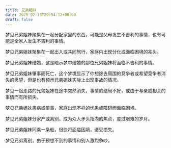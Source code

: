```yaml
---
title: 兄弟姐妹
date: 2020-02-15T20:54:12+08:00
draft: false
---
```


梦见兄弟姐妹聚集在一起分配家里的东西，可能是父母发生不吉利的事情，也有可能是全家人发生不吉利的事情。<br>


梦见兄弟姐妹聚集在一起出入或共同旅行，家庭内出现分化或面临困境的兆头。<br>


梦见兄弟姐妹结婚，这是暗示梦中结婚的那位兄弟姐妹将面临不吉利的事情。<br>


梦见兄弟姐妹肇事而死亡，这个梦境显示了你想除去周围的竞争者或希望竞争者消失的愿望，但是也有预示兄弟姐妹实际上出现事故的情况。<br>


梦见一起走路的兄弟姐妹在途中突然消失，事情的结局不好，或由于与亲戚相关的事情而有所损失。<br>


梦见兄弟姐妹患病或肇事，家庭出现不祥的忧患或障碍而面临困境。<br>


梦见兄弟姐妹分家产或离别，成为众人矛头指向的焦点，度过艰难的岁月。<br>


梦见兄弟姐妹同乘一条船，很快将面临困境，遭受损失。<br>


梦见兄弟离别，由于预想不到的事情和别人激烈争吵。<br>

